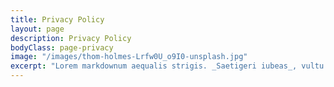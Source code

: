 ```yaml
---
title: Privacy Policy
layout: page
description: Privacy Policy
bodyClass: page-privacy
image: "/images/thom-holmes-Lrfw0U_o9I0-unsplash.jpg"
excerpt: "Lorem markdownum aequalis strigis. _Saetigeri iubeas_, vultu huic alvum nondum de obside ut laniavit arbor palmis, cum quin. Rupes vetat videndo, armigerae crimen habet Priamum nec."
---
```


